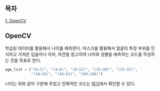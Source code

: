 ## 목차
[1. OpenCV](#opencv)  

## OpenCV
학습된 데이터를 활용해서 나이를 예측한다. 마스크를 활용해서 얼굴의 특정 부위를 인식하고 가져온 입술이나 이마, 하관을 참고하여 나이와 성별을 예측하는 코드를 작성하는 것을 목표로 한다.

```python
age_list = ["(0~2)", "(4~6)", "(8~12)", "(15~20)", "(25~32)",
            "(38~43)", "(48~53)", "(60~100)"]
```

나이는 위와 같이 구분해 주었고 전체적인 코드는 [여기](https://github.com/ohju96/OpenCV-Project/commit/0c3dbc90cd77544d6451f1c63969dfce1dfb0a10)에서 확인할 수 있다.